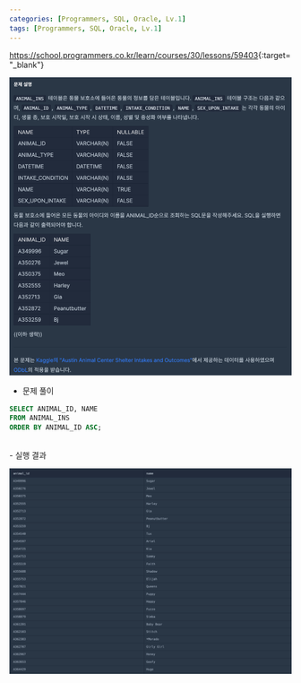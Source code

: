 ```yaml
---
categories: [Programmers, SQL, Oracle, Lv.1]
tags: [Programmers, SQL, Oracle, Lv.1] 
---
```


<https://school.programmers.co.kr/learn/courses/30/lessons/59403>{:target="_blank"}

![문제](/assets/img/programmers/sql/oracle/lv.1/%EB%8F%99%EB%AC%BC%EC%9D%98_%EC%95%84%EC%9D%B4%EB%94%94%EC%99%80_%EC%9D%B4%EB%A6%84(1).png)

- 문제 풀이

```sql
SELECT ANIMAL_ID, NAME
FROM ANIMAL_INS
ORDER BY ANIMAL_ID ASC;
```

<br>
- 실행 결과

![실행 결과](/assets/img/programmers/sql/oracle/lv.1/%EB%8F%99%EB%AC%BC%EC%9D%98_%EC%95%84%EC%9D%B4%EB%94%94%EC%99%80_%EC%9D%B4%EB%A6%84(2).png)